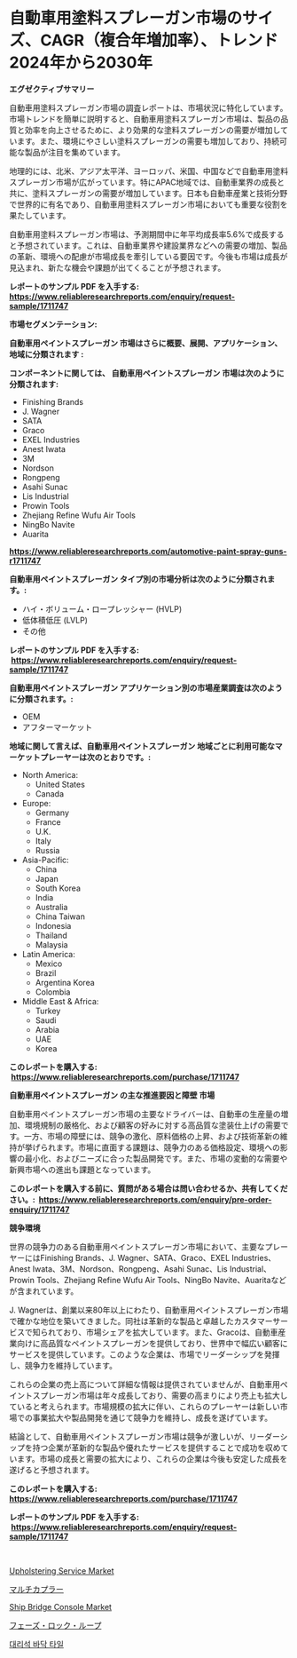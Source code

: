 <p><h1>自動車用塗料スプレーガン市場のサイズ、CAGR（複合年増加率）、トレンド2024年から2030年</h1></p><p><strong>エグゼクティブサマリー</strong></p>
<p><p>自動車用塗料スプレーガン市場の調査レポートは、市場状況に特化しています。市場トレンドを簡単に説明すると、自動車用塗料スプレーガン市場は、製品の品質と効率を向上させるために、より効果的な塗料スプレーガンの需要が増加しています。また、環境にやさしい塗料スプレーガンの需要も増加しており、持続可能な製品が注目を集めています。</p><p>地理的には、北米、アジア太平洋、ヨーロッパ、米国、中国などで自動車用塗料スプレーガン市場が広がっています。特にAPAC地域では、自動車業界の成長と共に、塗料スプレーガンの需要が増加しています。日本も自動車産業と技術分野で世界的に有名であり、自動車用塗料スプレーガン市場においても重要な役割を果たしています。</p><p>自動車用塗料スプレーガン市場は、予測期間中に年平均成長率5.6%で成長すると予想されています。これは、自動車業界や建設業界などへの需要の増加、製品の革新、環境への配慮が市場成長を牽引している要因です。今後も市場は成長が見込まれ、新たな機会や課題が出てくることが予想されます。</p></p>
<p><strong>レポートのサンプル PDF を入手する: <a href="https://www.reliableresearchreports.com/enquiry/request-sample/1711747">https://www.reliableresearchreports.com/enquiry/request-sample/1711747</a></strong></p>
<p><strong>市場セグメンテーション:</strong></p>
<p><strong> 自動車用ペイントスプレーガン 市場はさらに概要、展開、アプリケーション、地域に分類されます :</strong></p>
<p><strong>コンポーネントに関しては、 自動車用ペイントスプレーガン 市場は次のように分類されます: &nbsp;</strong></p>
<p><ul><li>Finishing Brands</li><li>J. Wagner</li><li>SATA</li><li>Graco</li><li>EXEL Industries</li><li>Anest Iwata</li><li>3M</li><li>Nordson</li><li>Rongpeng</li><li>Asahi Sunac</li><li>Lis Industrial</li><li>Prowin Tools</li><li>Zhejiang Refine Wufu Air Tools</li><li>NingBo Navite</li><li>Auarita</li></ul></p>
<p><strong><a href="https://www.reliableresearchreports.com/automotive-paint-spray-guns-r1711747">https://www.reliableresearchreports.com/automotive-paint-spray-guns-r1711747</a></strong></p>
<p><strong> 自動車用ペイントスプレーガン タイプ別の市場分析は次のように分類されます。:</strong></p>
<p><ul><li>ハイ・ボリューム・ロープレッシャー (HVLP)</li><li>低体積低圧 (LVLP)</li><li>その他</li></ul></p>
<p><strong>レポートのサンプル PDF を入手する: &nbsp;<a href="https://www.reliableresearchreports.com/enquiry/request-sample/1711747">https://www.reliableresearchreports.com/enquiry/request-sample/1711747</a></strong></p>
<p><strong> 自動車用ペイントスプレーガン アプリケーション別の市場産業調査は次のように分類されます。:</strong></p>
<p><ul><li>OEM</li><li>アフターマーケット</li></ul></p>
<p><strong>地域に関して言えば、自動車用ペイントスプレーガン 地域ごとに利用可能なマーケットプレーヤーは次のとおりです。:</strong></p>
<p><ul>
    <li>
        North America:
        <ul>
            <li>United States</li>
            <li>Canada</li>
        </ul>
    </li>
    <li>
        Europe:
        <ul>
            <li>Germany</li>
            <li>France</li>
            <li>U.K.</li>
            <li>Italy</li>
            <li>Russia</li>
        </ul>
    </li>
    <li>
        Asia-Pacific:
        <ul>
            <li>China</li>
            <li>Japan</li>
            <li>South Korea</li>
            <li>India</li>
            <li>Australia</li>
            <li>China Taiwan</li>
            <li>Indonesia</li>
            <li>Thailand</li>
            <li>Malaysia</li>
        </ul>
    </li>
    <li>
        Latin America:
        <ul>
            <li>Mexico</li>
            <li>Brazil</li>
            <li>Argentina Korea</li>
            <li>Colombia</li>
        </ul>
    </li>
    <li>
        Middle East & Africa:
        <ul>
            <li>Turkey</li>
            <li>Saudi</li>
            <li>Arabia</li>
            <li>UAE</li>
            <li>Korea</li>
        </ul>
    </li>
    </ul></p>
<p><strong>このレポートを購入する: &nbsp;<a href="https://www.reliableresearchreports.com/purchase/1711747">https://www.reliableresearchreports.com/purchase/1711747</a></strong></p>
<p><strong>自動車用ペイントスプレーガン の主な推進要因と障壁 市場</strong></p>
<p><p>自動車用ペイントスプレーガン市場の主要なドライバーは、自動車の生産量の増加、環境規制の厳格化、および顧客の好みに対する高品質な塗装仕上げの需要です。一方、市場の障壁には、競争の激化、原料価格の上昇、および技術革新の維持が挙げられます。市場に直面する課題は、競争力のある価格設定、環境への影響の最小化、およびニーズに合った製品開発です。また、市場の変動的な需要や新興市場への進出も課題となっています。</p></p>
<p><strong>このレポートを購入する前に、質問がある場合は問い合わせるか、共有してください。:&nbsp; <a href="https://www.reliableresearchreports.com/enquiry/pre-order-enquiry/1711747">https://www.reliableresearchreports.com/enquiry/pre-order-enquiry/1711747</a></strong></p>
<p><strong>競争環境</strong></p>
<p><p>世界の競争力のある自動車用ペイントスプレーガン市場において、主要なプレーヤーにはFinishing Brands、J. Wagner、SATA、Graco、EXEL Industries、Anest Iwata、3M、Nordson、Rongpeng、Asahi Sunac、Lis Industrial、Prowin Tools、Zhejiang Refine Wufu Air Tools、NingBo Navite、Auaritaなどが含まれています。</p><p>J. Wagnerは、創業以来80年以上にわたり、自動車用ペイントスプレーガン市場で確かな地位を築いてきました。同社は革新的な製品と卓越したカスタマーサービスで知られており、市場シェアを拡大しています。また、Gracoは、自動車産業向けに高品質なペイントスプレーガンを提供しており、世界中で幅広い顧客にサービスを提供しています。このような企業は、市場でリーダーシップを発揮し、競争力を維持しています。</p><p>これらの企業の売上高について詳細な情報は提供されていませんが、自動車用ペイントスプレーガン市場は年々成長しており、需要の高まりにより売上も拡大していると考えられます。市場規模の拡大に伴い、これらのプレーヤーは新しい市場での事業拡大や製品開発を通じて競争力を維持し、成長を遂げています。</p><p>結論として、自動車用ペイントスプレーガン市場は競争が激しいが、リーダーシップを持つ企業が革新的な製品や優れたサービスを提供することで成功を収めています。市場の成長と需要の拡大により、これらの企業は今後も安定した成長を遂げると予想されます。</p></p>
<p><strong>このレポートを購入する: &nbsp; <a href="https://www.reliableresearchreports.com/purchase/1711747">https://www.reliableresearchreports.com/purchase/1711747</a></strong></p>
<p><strong>レポートのサンプル PDF を入手する: &nbsp;<a href="https://www.reliableresearchreports.com/enquiry/request-sample/1711747">https://www.reliableresearchreports.com/enquiry/request-sample/1711747</a></strong><strong></strong></p>
<p>&nbsp;</p>
<p><p><a href="https://noble-drawer-34c.notion.site/Upholstering-Service-Market-Competitive-Analysis-Market-Trends-and-Forecast-to-2031-51d6e69d21f747cdadf4a084880526dc">Upholstering Service Market</a></p><p><a href="https://github.com/nemesis2824/Market-Research-Report-List-1/blob/main/248061234566.md">マルチカプラー</a></p><p><a href="https://view.publitas.com/reportprime-1/ship-bridge-console-market-report-reveals-the-latest-trends-and-growth-opportunities-of-this-market/">Ship Bridge Console Market</a></p><p><a href="https://github.com/pepo3k/Market-Research-Report-List-1/blob/main/638262834565.md">フェーズ・ロック・ループ</a></p><p><a href="https://medium.com/@randyhuel1979/%EB%8C%80%EB%A6%AC%EC%84%9D-%EB%B0%94%EB%8B%A5-%ED%83%80%EC%9D%BC-%EC%8B%9C%EC%9E%A5-%EC%8B%9C%EC%9E%A5-%EC%A0%90%EC%9C%A0%EC%9C%A8-%EC%8B%9C%EC%9E%A5-%EB%8F%99%ED%96%A5-%EB%B0%8F-%EB%AF%B8%EB%9E%98-%EC%84%B1%EC%9E%A5-%ED%83%90%EC%83%89-fb2ce99d9d00">대리석 바닥 타일</a></p></p>